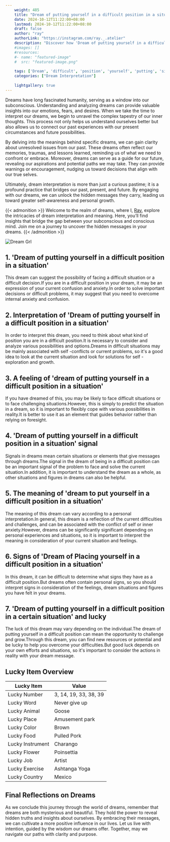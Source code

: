 ```yaml
---
    weight: 485
    title: "Dream of putting yourself in a difficult position in a situation"  # Assuming 'title' column exists
    date: 2024-10-12T11:22:00+08:00
    lastmod: 2024-10-12T11:22:00+08:00
    draft: false
    author: "ray"
    authorLink: "https://instagram.com/ray._.atelier"
    description: "Discover how 'Dream of putting yourself in a difficult position in a situation' can interpret your future and uncover its significant meanings in your life."
    #images: []
    #resources:
    #- name: "featured-image"
    #  src: "featured-image.png"
    
    tags: ['Dream', 'difficult', 'position', 'yourself', 'putting', 'situation']
    categories: ["Dream Interpretation"]
    
    lightgallery: true
---
```

    
Dreams have long fascinated humanity, serving as a window into our subconscious. Understanding and analyzing dreams can provide valuable insights into our emotions, fears, and desires. When we take the time to interpret our dreams, we begin to unravel the complex tapestry of our inner thoughts. This process not only helps us understand ourselves better but also allows us to connect our past experiences with our present circumstances and future possibilities.

By delving into the meanings behind specific dreams, we can gain clarity about unresolved issues from our past. These dreams often reflect our memories, traumas, and lessons learned, reminding us of what we need to confront or embrace. Moreover, dreams can serve as a guide for our future, revealing our aspirations and potential paths we may take. They can provide warnings or encouragement, nudging us toward decisions that align with our true selves.

Ultimately, dream interpretation is more than just a curious pastime; it is a profound practice that bridges our past, present, and future. By engaging with our dreams, we can unlock the hidden messages they carry, leading us toward greater self-awareness and personal growth.

{{< admonition >}}
Welcome to the realm of dreams, where I, [Ray](https://instagram.com/ray._.atelier), explore the intricacies of dream interpretation and meaning. Here, you’ll find insights that bridge the gap between your subconscious and conscious mind. Join me on a journey to uncover the hidden messages in your dreams.
{{< /admonition >}}

![Dream Grl](https://cdn.pixabay.com/photo/2017/11/02/03/35/gothic-2910057_1280.jpg "Dream Grl")

## 1. 'Dream of putting yourself in a difficult position in a situation'
This dream can suggest the possibility of facing a difficult situation or a difficult decision.If you are in a difficult position in your dream, it may be an expression of your current confusion and anxiety.In order to solve important decisions or difficult problems, it may suggest that you need to overcome internal anxiety and confusion.

## 2. Interpretation of 'Dream of putting yourself in a difficult position in a situation'
In order to interpret this dream, you need to think about what kind of position you are in a difficult position.It is necessary to consider and analyze various possibilities and options.Dreams in difficult situations may be mainly associated with self -conflicts or current problems, so it's a good idea to look at the current situation and look for solutions for self -exploration and growth.

## 3. A feeling of 'dream of putting yourself in a difficult position in a situation'
If you have dreamed of this, you may be likely to face difficult situations or to face challenging situations.However, this is simply to predict the situation in a dream, so it is important to flexibly cope with various possibilities in reality.It is better to use it as an element that guides behavior rather than relying on foresight.

## 4. 'Dream of putting yourself in a difficult position in a situation' signal
Signals in dreams mean certain situations or elements that give messages through dreams.The signal in the dream of being in a difficult position can be an important signal of the problem to face and solve the current situation.In addition, it is important to understand the dream as a whole, as other situations and figures in dreams can also be helpful.

## 5. The meaning of 'dream to put yourself in a difficult position in a situation'
The meaning of this dream can vary according to a personal interpretation.In general, this dream is a reflection of the current difficulties and challenges, and can be associated with the conflict of self or inner anxiety.However, dreams can be significantly significant depending on personal experiences and situations, so it is important to interpret the meaning in consideration of your current situation and feelings.

## 6. Signs of 'Dream of Placing yourself in a difficult position in a situation'
In this dream, it can be difficult to determine what signs they have as a difficult position.But dreams often contain personal signs, so you should interpret signs in consideration of the feelings, dream situations and figures you have felt in your dreams.

## 7. 'Dream of putting yourself in a difficult position in a certain situation' and lucky
The luck of this dream may vary depending on the individual.The dream of putting yourself in a difficult position can mean the opportunity to challenge and grow.Through this dream, you can find new resources or potential and be lucky to help you overcome your difficulties.But good luck depends on your own efforts and situations, so it's important to consider the actions in reality with your dream message.

## Lucky Item Overview
| Lucky Item          | Value              |
|---------------|--------------------|
| Lucky Number        | 3, 14, 19, 33, 38, 39  |
| Lucky Word          | Never give up |
| Lucky Animal        | Goose |
| Lucky Place         | Amusement park     |
| Lucky Color         | Brown     |
| Lucky Food          | Pulled Pork      |
| Lucky Instrument    | Charango |
| Lucky Flower        | Poinsettia    |
| Lucky Job           | Artist       |
| Lucky Exercise      | Ashtanga Yoga  |
| Lucky Country       | Mexico    |


##  Final Reflections on Dreams

As we conclude this journey through the world of dreams, remember that dreams are both mysterious and beautiful. They hold the power to reveal hidden truths and insights about ourselves. By embracing their messages, we can cultivate a more positive influence in our lives. Let us live with intention, guided by the wisdom our dreams offer. Together, may we navigate our paths with clarity and purpose.
